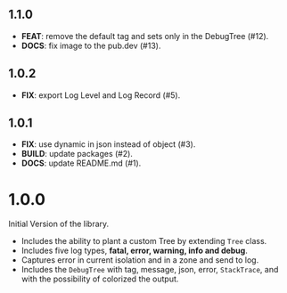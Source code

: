 ## 1.1.0

 - **FEAT**: remove the default tag and sets only in the DebugTree (#12).
 - **DOCS**: fix image to the pub.dev (#13).

## 1.0.2

 - **FIX**: export Log Level and Log Record (#5).

## 1.0.1

 - **FIX**: use dynamic in json instead of object (#3).
 - **BUILD**: update packages (#2).
 - **DOCS**: update README.md (#1).

# 1.0.0

Initial Version of the library.

- Includes the ability to plant a custom Tree by extending `Tree` class.
- Includes five log types, **fatal, error, warning, info and debug**.
- Captures error in current isolation and in a zone and send to log.
- Includes the `DebugTree` with tag, message, json, error, `StackTrace`, and with the possibility of colorized the output.